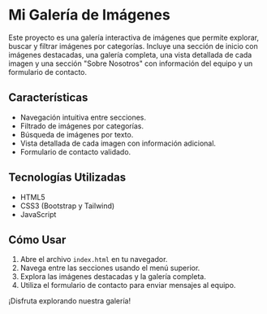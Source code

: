 # Mi Galería de Imágenes

Este proyecto es una galería interactiva de imágenes que permite explorar, buscar y filtrar imágenes por categorías. Incluye una sección de inicio con imágenes destacadas, una galería completa, una vista detallada de cada imagen y una sección "Sobre Nosotros" con información del equipo y un formulario de contacto.

## Características
- Navegación intuitiva entre secciones.
- Filtrado de imágenes por categorías.
- Búsqueda de imágenes por texto.
- Vista detallada de cada imagen con información adicional.
- Formulario de contacto validado.

## Tecnologías Utilizadas
- HTML5
- CSS3 (Bootstrap y Tailwind)
- JavaScript

## Cómo Usar
1. Abre el archivo `index.html` en tu navegador.
2. Navega entre las secciones usando el menú superior.
3. Explora las imágenes destacadas y la galería completa.
4. Utiliza el formulario de contacto para enviar mensajes al equipo.

¡Disfruta explorando nuestra galería!
